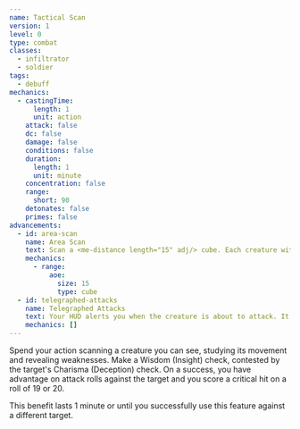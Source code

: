 ```yaml
---
name: Tactical Scan
version: 1
level: 0
type: combat
classes:
  - infiltrator
  - soldier
tags:
  - debuff
mechanics:
  - castingTime:
      length: 1
      unit: action
    attack: false
    dc: false
    damage: false
    conditions: false
    duration:
      length: 1
      unit: minute
    concentration: false
    range:
      short: 90
    detonates: false
    primes: false
advancements:
  - id: area-scan
    name: Area Scan
    text: Scan a <me-distance length="15" adj/> cube. Each creature within the cube must make the Charisma (Deception) check against your Wisdom (Insight). This feature only affects a single target, but you can choose one creature from the ones that failed the contested check.
    mechanics:
      - range:
          aoe:
            size: 15
            type: cube
  - id: telegraphed-attacks
    name: Telegraphed Attacks
    text: Your HUD alerts you when the creature is about to attack. It has disadvantage on ranged and melee attacks against you and you have advantage on any saving throws caused by powers and abilities of the creature.
    mechanics: []
---
```

Spend your action scanning a creature you can see, studying its movement and revealing weaknesses.
Make a Wisdom (Insight) check, contested by the target's Charisma (Deception) check. On a success, you have advantage on
attack rolls against the target and you score a critical hit on a roll of 19 or 20.

This benefit lasts 1 minute or until you successfully use this feature against a different target.
